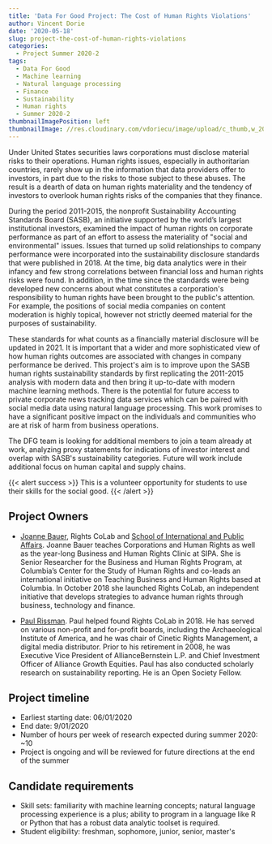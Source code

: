 ```yaml
---
title: 'Data For Good Project: The Cost of Human Rights Violations'
author: Vincent Dorie
date: '2020-05-18'
slug: project-the-cost-of-human-rights-violations
categories:
  - Project Summer 2020-2
tags:
  - Data For Good
  - Machine learning
  - Natural language processing
  - Finance
  - Sustainability
  - Human rights
  - Summer 2020-2
thumbnailImagePosition: left
thumbnailImage: //res.cloudinary.com/vdoriecu/image/upload/c_thumb,w_200,g_face/v1569955333/cost_human_rights_wcbiw1.png
---
```

Under United States securities laws corporations must disclose material risks to their operations. Human rights issues, especially in authoritarian countries, rarely show up in the information that data providers offer to investors, in part due to the risks to those subject to these abuses. The result is a dearth of data on human rights materiality and the tendency of investors to overlook human rights risks of the companies that they finance. 

<!--more-->

During the period 2011-2015, the nonprofit Sustainability Accounting Standards Board (SASB), an initiative supported by the world’s largest institutional investors, examined the impact of human rights on corporate performance as part of an effort to assess the materiality of "social and environmental" issues. Issues that turned up solid relationships to company performance were incorporated into the sustainability disclosure standards that were published in 2018. At the time, big data analytics were in their infancy and few strong correlations between financial loss and human rights risks were found. In addition, in the time since the standards were being developed new concerns about what constitutes a corporation's responsibility to human rights have been brought to the public's attention. For example, the positions of social media companies on content moderation is highly topical, however not strictly deemed material for the purposes of sustainability.

These standards for what counts as a financially material disclosure will be updated in 2021. It is important that a wider and more sophisticated view of how human rights outcomes are associated with changes in company performance be derived. This project's aim is to improve upon the SASB human rights sustainability standards by first replicating the 2011-2015 analysis with modern data and then bring it up-to-date with modern machine learning methods. There is the potential for future access to private corporate news tracking data services which can be paired with social media data using natural language processing. This work promises to have a significant positive impact on the individuals and communities who are at risk of harm from business operations. 

The DFG team is looking for additional members to join a team already at work, analyzing proxy statements for indications of investor interest and overlap with SASB's sustainability categories. Future will work include additional focus on human capital and supply chains.

{{< alert success >}}
This is a volunteer opportunity for students to use their skills for the social good.
{{< /alert >}}

## Project Owners
+ [Joanne Bauer](https://rightscolab.org/people/joanne-bauer-2/), Rights CoLab and [School of International and Public Affairs](https://sipa.columbia.edu/faculty-research/faculty-directory/joanne-bauer). Joanne Bauer teaches Corporations and Human Rights as well as the year-long Business and Human Rights Clinic at SIPA. She is Senior Researcher for the Business and Human Rights Program, at Columbia’s Center for the Study of Human Rights and co-leads an international initiative on Teaching Business and Human Rights based at Columbia. In October 2018 she launched Rights CoLab, an independent initiative that develops strategies to advance human rights through business, technology and finance.

+ [Paul Rissman](https://rightscolab.org/people/paul-rissman-2/). Paul helped found Rights CoLab in 2018. He has served on various non-profit and for-profit boards, including the Archaeological Institute of America, and he was chair of Cinetic Rights Management, a digital media distributor. Prior to his retirement in 2008, he was Executive Vice President of AllianceBernstein L.P. and Chief Investment Officer of Alliance Growth Equities. Paul has also conducted scholarly research on sustainability reporting. He is an Open Society Fellow.

## Project timeline
+ Earliest starting date: 06/01/2020
+ End date: 9/01/2020
+ Number of hours per week of research expected during summer 2020: ~10
+ Project is ongoing and will be reviewed for future directions at the end of the summer

## Candidate requirements
+ Skill sets: familiarity with machine learning concepts; natural language processing experience is a plus; ability to program in a language like R or Python that has a robust data analytic toolset is required.
+ Student eligibility: freshman, sophomore, junior, senior, master's

